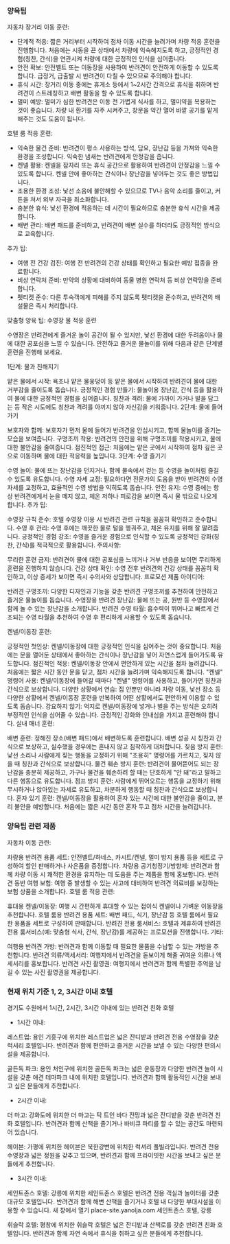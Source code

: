 ### 양육팁

자동차 장거리 이동 훈련:

- 단계적 적응: 짧은 거리부터 시작하여 점차 이동 시간을 늘려가며 차량 적응 훈련을 진행합니다. 처음에는 시동을 끈 상태에서 차량에 익숙해지도록 하고, 긍정적인 경험(칭찬, 간식)을 연관시켜 차량에 대한 긍정적인 인식을 심어줍니다.
- 안전 확보: 안전벨트 또는 이동장을 사용하여 반려견이 안전하게 이동할 수 있도록 합니다. 급정거, 급출발 시 반려견이 다칠 수 있으므로 주의해야 합니다.
- 휴식 시간: 장거리 이동 중에는 휴게소 등에서 1~2시간 간격으로 휴식을 취하며 반려견이 스트레칭하고 배변 활동을 할 수 있도록 합니다.
- 멀미 예방: 멀미가 심한 반려견은 이동 전 가볍게 식사를 하고, 멀미약을 복용하는 것이 좋습니다. 차량 내 환기를 자주 시켜주고, 창문을 약간 열어 바깥 공기를 맡게 해주는 것도 도움이 됩니다.

호텔 룸 적응 훈련:

- 익숙한 물건 준비: 반려견이 평소 사용하는 방석, 담요, 장난감 등을 가져와 익숙한 환경을 조성합니다. 익숙한 냄새는 반려견에게 안정감을 줍니다.
- 켄넬 활용: 켄넬을 잠자리 또는 휴식 공간으로 활용하여 반려견이 안정감을 느낄 수 있도록 합니다. 켄넬 안에 좋아하는 간식이나 장난감을 넣어두는 것도 좋은 방법입니다.
- 조용한 환경 조성: 낯선 소음에 불안해할 수 있으므로 TV나 음악 소리를 줄이고, 커튼을 쳐서 외부 자극을 최소화합니다.
- 충분한 휴식: 낯선 환경에 적응하는 데 시간이 필요하므로 충분한 휴식 시간을 제공합니다.
- 배변 관리: 배변 패드를 준비하고, 반려견이 배변 실수를 하더라도 긍정적인 방식으로 교육합니다.

추가 팁:

- 여행 전 건강 검진: 여행 전 반려견의 건강 상태를 확인하고 필요한 예방 접종을 완료합니다.
- 비상 연락처 준비: 만약의 상황에 대비하여 동물 병원 연락처 등 비상 연락망을 준비합니다.
- 펫티켓 준수: 다른 투숙객에게 피해를 주지 않도록 펫티켓을 준수하고, 반려견의 배설물은 즉시 처리합니다.

맞춤형 양육 팁: 수영장 물 적응 훈련

수영장은 반려견에게 즐거운 놀이 공간이 될 수 있지만, 낯선 환경에 대한 두려움이나 물에 대한 공포심을 느낄 수 있습니다. 안전하고 즐거운 물놀이를 위해 다음과 같은 단계별 훈련을 진행해 보세요.

1단계: 물과 친해지기

얕은 물에서 시작: 욕조나 얕은 물웅덩이 등 얕은 물에서 시작하여 반려견이 물에 대한 거부감을 줄이도록 돕습니다.
긍정적인 경험 만들기: 물놀이용 장난감, 간식 등을 활용하여 물에 대한 긍정적인 경험을 심어줍니다.
칭찬과 격려: 물에 가까이 가거나 발을 담그는 등 작은 시도에도 칭찬과 격려를 아끼지 않아 자신감을 키워줍니다.
2단계: 물에 들어가기

보호자와 함께: 보호자가 먼저 물에 들어가 반려견을 안심시키고, 함께 물놀이를 즐기는 모습을 보여줍니다.
구명조끼 착용: 반려견의 안전을 위해 구명조끼를 착용시키고, 물에 대한 불안감을 줄여줍니다.
점진적인 접근: 처음에는 얕은 곳에서 시작하여 점차 깊은 곳으로 이동하며 물에 대한 적응력을 높입니다.
3단계: 수영 즐기기

수영 놀이: 물에 뜨는 장난감을 던지거나, 함께 물속에서 걷는 등 수영을 놀이처럼 즐길 수 있도록 유도합니다.
수영 자세 교정: 필요하다면 전문가의 도움을 받아 반려견의 수영 자세를 교정하고, 효율적인 수영 방법을 익히도록 돕습니다.
안전 유지: 수영 중에는 항상 반려견에게서 눈을 떼지 않고, 체온 저하나 피로감을 보이면 즉시 물 밖으로 나오게 합니다.
추가 팁:

수영장 규칙 준수: 호텔 수영장 이용 시 반려견 관련 규칙을 꼼꼼히 확인하고 준수합니다.
수영 후 관리: 수영 후에는 깨끗한 물로 털을 헹궈주고, 체온 유지를 위해 잘 말려줍니다.
긍정적인 경험 강조: 수영을 즐거운 경험으로 인식할 수 있도록 긍정적인 강화(칭찬, 간식)를 적극적으로 활용합니다.
주의사항:

무리한 훈련 금지: 반려견이 물에 대한 공포심을 느끼거나 거부 반응을 보이면 무리하게 훈련을 진행하지 않습니다.
건강 상태 확인: 수영 전후 반려견의 건강 상태를 꼼꼼히 확인하고, 이상 증세가 보이면 즉시 수의사와 상담합니다.
프로모션 제품 아이디어:

반려견 구명조끼: 다양한 디자인과 기능을 갖춘 반려견 구명조끼를 추천하여 안전하고 즐거운 물놀이를 돕습니다.
수영장용 반려견 장난감: 물에 뜨는 공, 원반 등 수영장에서 함께 놀 수 있는 장난감을 소개합니다.
반려견 수영 타월: 흡수력이 뛰어나고 빠르게 건조되는 수영 타월을 추천하여 수영 후 편리하게 사용할 수 있도록 돕습니다.

켄넬/이동장 훈련:

긍정적인 첫인상: 켄넬/이동장에 대한 긍정적인 인식을 심어주는 것이 중요합니다. 처음에는 문을 열어둔 상태에서 좋아하는 간식이나 장난감을 넣어 자연스럽게 들어가도록 유도합니다.
점진적인 적응: 켄넬/이동장 안에서 편안하게 있는 시간을 점차 늘려갑니다. 처음에는 짧은 시간 동안 문을 닫고, 점차 시간을 늘려가며 익숙해지도록 합니다.
"켄넬" 명령어 사용: 켄넬/이동장에 들어갈 때마다 "켄넬" 명령어를 사용하고, 들어가면 칭찬과 간식으로 보상합니다.
다양한 상황에서 연습: 집 안뿐만 아니라 차량 이동, 낯선 장소 등 다양한 상황에서 켄넬/이동장 훈련을 반복하여 어떤 상황에서도 편안하게 이용할 수 있도록 돕습니다.
강요하지 않기: 억지로 켄넬/이동장에 넣거나 벌을 주는 방식은 오히려 부정적인 인식을 심어줄 수 있습니다. 긍정적인 강화와 인내심을 가지고 훈련해야 합니다.
실내 매너 훈련:

배변 훈련: 정해진 장소(배변 패드)에서 배변하도록 훈련합니다. 배변 성공 시 칭찬과 간식으로 보상하고, 실수했을 경우에는 혼내지 않고 침착하게 대처합니다.
짖음 방지 훈련: 낯선 소리나 사람에게 짖는 행동을 교정하기 위해 "조용히" 명령어를 가르치고, 짖지 않을 때 칭찬과 간식으로 보상합니다.
물건 훼손 방지 훈련: 반려견이 물어뜯어도 되는 장난감을 충분히 제공하고, 가구나 물건을 훼손하려 할 때는 단호하게 "안 돼"라고 말하고 다른 행동으로 유도합니다.
점프 방지 훈련: 사람에게 뛰어오르는 행동을 교정하기 위해 무시하거나 앉아있는 자세로 유도하고, 차분하게 행동할 때 칭찬과 간식으로 보상합니다.
혼자 있기 훈련: 켄넬/이동장을 활용하여 혼자 있는 시간에 대한 불안감을 줄이고, 분리 불안을 예방합니다. 처음에는 짧은 시간 동안 혼자 두고 점차 시간을 늘려갑니다.

### 양육팁 관련 제품

자동차 이동 관련:

차량용 반려견 용품 세트: 안전벨트/하네스, 카시트/켄넬, 멀미 방지 용품 등을 세트로 구성하여 할인 판매하거나 사은품을 증정합니다.
차량용 공기청정기/방향제: 반려견과 함께 차량 이동 시 쾌적한 환경을 유지하는 데 도움을 주는 제품을 함께 홍보합니다.
반려견 동반 여행 보험: 여행 중 발생할 수 있는 사고에 대비하여 반려견 의료비를 보장하는 보험 상품을 소개합니다.
호텔 룸 적응 관련:

휴대용 켄넬/이동장: 여행 시 간편하게 휴대할 수 있는 접이식 켄넬이나 가벼운 이동장을 추천합니다.
호텔 룸용 반려견 용품 세트: 배변 패드, 식기, 장난감 등 호텔 룸에서 필요한 용품을 세트로 구성하여 판매합니다.
반려견 전용 룸서비스: 호텔과 제휴하여 반려견 전용 룸서비스(예: 맞춤형 식사, 간식, 장난감)를 제공하는 프로모션을 진행합니다.
기타:

여행용 반려견 가방: 반려견과 함께 이동할 때 필요한 물품을 수납할 수 있는 가방을 추천합니다.
반려견 의류/액세서리: 여행지에서 반려견을 돋보이게 해줄 귀여운 의류나 액세서리를 홍보합니다.
반려견 사진 촬영권: 여행지에서 반려견과 함께 특별한 추억을 남길 수 있는 사진 촬영권을 제공합니다.

### 현재 위치 기준 1, 2, 3시간 이내 호텔

경기도 수원에서 1시간, 2시간, 3시간 이내에 있는 반려견 친화 호텔

- 1시간 이내:

레스트업: 용인 기흥구에 위치한 레스트업은 넓은 잔디밭과 반려견 전용 수영장을 갖춘 럭셔리 호텔입니다. 반려견과 함께 편안하고 즐거운 시간을 보낼 수 있는 다양한 편의시설을 제공합니다.

골든독 파크: 용인 처인구에 위치한 골든독 파크는 넓은 운동장과 다양한 반려견 놀이 시설을 갖춘 애견 테마파크 내에 위치한 호텔입니다. 반려견과 함께 활동적인 시간을 보내고 싶은 분들에게 추천합니다.

- 2시간 이내:

더 마고: 강화도에 위치한 더 마고는 탁 트인 바다 전망과 넓은 잔디밭을 갖춘 반려견 친화 호텔입니다. 반려견과 함께 산책을 즐기거나 바비큐 파티를 할 수 있는 공간도 마련되어 있습니다.

헤이븐: 가평에 위치한 헤이븐은 북한강변에 위치한 럭셔리 풀빌라입니다. 반려견 전용 수영장과 넓은 정원을 갖추고 있으며, 반려견과 함께 프라이빗한 시간을 보내고 싶은 분들에게 추천합니다.

- 3시간 이내:

세인트존스 호텔: 강릉에 위치한 세인트존스 호텔은 반려견 전용 객실과 놀이터를 갖춘 대규모 호텔입니다. 반려견과 함께 해변 산책을 즐기거나 호텔 내 다양한 부대시설을 이용할 수 있습니다.
새 창에서 열기
place-site.yanolja.com
세인트존스 호텔, 강릉

휘슬락 호텔: 평창에 위치한 휘슬락 호텔은 넓은 잔디밭과 산책로를 갖춘 반려견 친화 호텔입니다. 반려견과 함께 자연 속에서 휴식을 취하고 싶은 분들에게 추천합니다.

